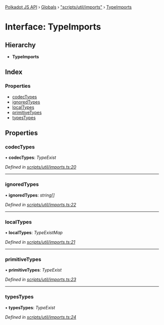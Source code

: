[Polkadot JS API](../README.md) › [Globals](../globals.md) › ["scripts/util/imports"](../modules/_scripts_util_imports_.md) › [TypeImports](_scripts_util_imports_.typeimports.md)

# Interface: TypeImports

## Hierarchy

* **TypeImports**

## Index

### Properties

* [codecTypes](_scripts_util_imports_.typeimports.md#codectypes)
* [ignoredTypes](_scripts_util_imports_.typeimports.md#ignoredtypes)
* [localTypes](_scripts_util_imports_.typeimports.md#localtypes)
* [primitiveTypes](_scripts_util_imports_.typeimports.md#primitivetypes)
* [typesTypes](_scripts_util_imports_.typeimports.md#typestypes)

## Properties

###  codecTypes

• **codecTypes**: *TypeExist*

*Defined in [scripts/util/imports.ts:20](https://github.com/polkadot-js/api/blob/7f39c573ce/packages/types/src/scripts/util/imports.ts#L20)*

___

###  ignoredTypes

• **ignoredTypes**: *string[]*

*Defined in [scripts/util/imports.ts:22](https://github.com/polkadot-js/api/blob/7f39c573ce/packages/types/src/scripts/util/imports.ts#L22)*

___

###  localTypes

• **localTypes**: *TypeExistMap*

*Defined in [scripts/util/imports.ts:21](https://github.com/polkadot-js/api/blob/7f39c573ce/packages/types/src/scripts/util/imports.ts#L21)*

___

###  primitiveTypes

• **primitiveTypes**: *TypeExist*

*Defined in [scripts/util/imports.ts:23](https://github.com/polkadot-js/api/blob/7f39c573ce/packages/types/src/scripts/util/imports.ts#L23)*

___

###  typesTypes

• **typesTypes**: *TypeExist*

*Defined in [scripts/util/imports.ts:24](https://github.com/polkadot-js/api/blob/7f39c573ce/packages/types/src/scripts/util/imports.ts#L24)*
